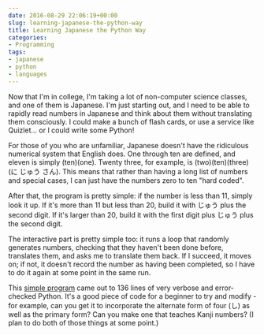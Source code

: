 ```yaml
---
date: 2016-08-29 22:06:19+00:00
slug: learning-japanese-the-python-way
title: Learning Japanese the Python Way
categories:
- Programming
tags:
- japanese
- python
- languages
---
```


Now that I'm in college, I'm taking a lot of non-computer science classes, and one of them is Japanese. I'm just starting out, and I need to be able to rapidly read numbers in Japanese and think about them without translating them consciously. I could make a bunch of flash cards, or use a service like Quizlet... or I could write some Python!

For those of you who are unfamiliar, Japanese doesn't have the ridiculous numerical system that English does. One through ten are defined, and eleven is simply (ten)(one). Twenty three, for example, is (two)(ten)(three) (に じゅう さん). This means that rather than having a long list of numbers and special cases, I can just have the numbers zero to ten "hard coded".

After that, the program is pretty simple: if the number is less than 11, simply look it up. If it's more than 11 but less than 20, build it with じゅう plus the second digit. If it's larger than 20, build it with the first digit plus じゅう plus the second digit.

The interactive part is pretty simple too: it runs a loop that randomly generates numbers, checking that they haven't been done before, translates them, and asks me to translate them back. If I succeed, it moves on; if not, it doesn't record the number as having been completed, so I have to do it again at some point in the same run.

This [simple program](https://gist.github.com/leotindall/ecb9dcbe44091b9f077d0cb4e0147b0a) came out to 136 lines of very verbose and error-checked Python. It's a good piece of code for a beginner to try and modify - for example, can you get it to incorporate the alternate form of four (し) as well as the primary form? Can you make one that teaches Kanji numbers? (I plan to do both of those things at some point.)
